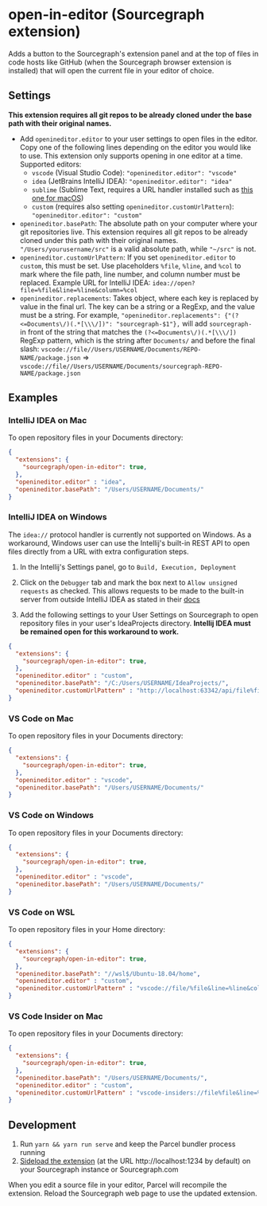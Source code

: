 # open-in-editor (Sourcegraph extension)

Adds a button to the Sourcegraph's extension panel and at the top of files in code hosts like GitHub (when the Sourcegraph browser extension is installed) that will open the current file in your editor of choice.

## Settings

**This extension requires all git repos to be already cloned under the base path with their original names.**

- Add `openineditor.editor` to your user settings to open files in the editor. Copy one of the following lines depending on the editor you would like to use. This extension only supports opening in one editor at a time. Supported editors:
  - `vscode` (Visual Studio Code): `"openineditor.editor": "vscode"`
  - `idea` (JetBrains IntelliJ IDEA): `"openineditor.editor": "idea"`
  - `sublime` (Sublime Text, requires a URL handler installed such as [this one for macOS](https://github.com/inopinatus/sublime_url))
  - `custom` (requires also setting `openineditor.customUrlPattern`): `"openineditor.editor": "custom"`
- `openineditor.basePath`: The absolute path on your computer where your git repositories live. This extension requires all git repos to be already cloned under this path with their original names. `"/Users/yourusername/src"` is a valid absolute path, while `"~/src"` is not.
- `openineditor.customUrlPattern`: If you set `openineditor.editor` to `custom`, this must be set. Use placeholders `%file`, `%line`, and `%col` to mark where the file path, line number, and column number must be replaced. Example URL for IntelliJ IDEA: `idea://open?file=%file&line=%line&column=%col`
- `openineditor.replacements`: Takes object, where each key is replaced by value in the final url. The key can be a string or a RegExp, and the value must be a string. For example, `"openineditor.replacements": {"(?<=Documents\/)(.*[\\\/])": "sourcegraph-$1"},` will add `sourcegraph-` in front of the string that matches the `(?<=Documents\/)(.*[\\\/])` RegExp pattern, which is the string after `Documents/` and before the final slash: `vscode://file//Users/USERNAME/Documents/REPO-NAME/package.json` => `vscode://file//Users/USERNAME/Documents/sourcegraph-REPO-NAME/package.json`

## Examples

### IntelliJ IDEA on Mac

To open repository files in your Documents directory:

```json
{
  "extensions": {
    "sourcegraph/open-in-editor": true,
  },
  "openineditor.editor" : "idea",
  "openineditor.basePath": "/Users/USERNAME/Documents/"
}
```

### IntelliJ IDEA on Windows

The `idea://` protocol handler is currently not supported on Windows. As a workaround, Windows user can use the Intellij's built-in REST API to open files directly from a URL with extra configuration steps.

1. In the Intellij's Settings panel, go to `Build, Execution, Deployment`

1. Click on the `Debugger` tab and mark the box next to `Allow unsigned requests` as checked. This allows requests to be made to the built-in server from outside IntelliJ IDEA as stated in their [docs](https://www.jetbrains.com/help/idea/php-built-in-web-server.html#configuring-built-in-web-server)

1. Add the following settings to your User Settings on Sourcegraph to open repository files in your user's IdeaProjects directory. **Intellij IDEA must be remained open for this workaround to work.**

```json
{
  "extensions": {
    "sourcegraph/open-in-editor": true,
  },
  "openineditor.editor" : "custom",
  "openineditor.basePath": "/C:/Users/USERNAME/IdeaProjects/",
  "openineditor.customUrlPattern" : "http://localhost:63342/api/file%file&line=%line&column=%col"
}
```

### VS Code on Mac

To open repository files in your Documents directory:

```json
{
  "extensions": {
    "sourcegraph/open-in-editor": true,
  },
  "openineditor.editor" : "vscode",
  "openineditor.basePath": "/Users/USERNAME/Documents/"
}
```

### VS Code on Windows

To open repository files in your Documents directory:

```json
{
  "extensions": {
    "sourcegraph/open-in-editor": true,
  },
  "openineditor.editor" : "vscode",
  "openineditor.basePath": "/Users/USERNAME/Documents/"
}
```

### VS Code on WSL

To open repository files in your Home directory:

```json
{
  "extensions": {
    "sourcegraph/open-in-editor": true,
  },
  "openineditor.basePath": "//wsl$/Ubuntu-18.04/home",
  "openineditor.editor" : "custom",
  "openineditor.customUrlPattern" : "vscode://file/%file&line=%line&column=%col"
}
```

### VS Code Insider on Mac

To open repository files in your Documents directory:

```json
{
  "extensions": {
    "sourcegraph/open-in-editor": true,
  },
  "openineditor.basePath": "/Users/USERNAME/Documents/",
  "openineditor.editor" : "custom",
  "openineditor.customUrlPattern" : "vscode-insiders://file%file&line=%line&column=%col"
}
```

## Development

1. Run `yarn && yarn run serve` and keep the Parcel bundler process running
1. [Sideload the extension](https://docs.sourcegraph.com/extensions/authoring/local_development) (at the URL http://localhost:1234 by default) on your Sourcegraph instance or Sourcegraph.com

When you edit a source file in your editor, Parcel will recompile the extension. Reload the Sourcegraph web page to use the updated extension.